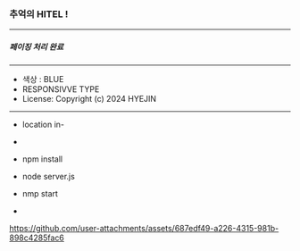 ### 추억의 HITEL !

------

##### 페이징 처리 완료

------

- 색상 :  BLUE
- RESPONSIVVE TYPE
- License: Copyright (c) 2024 HYEJIN

------

- location in-
- 
- npm install
- node server.js
- nmp start

-

https://github.com/user-attachments/assets/687edf49-a226-4315-981b-898c4285fac6
